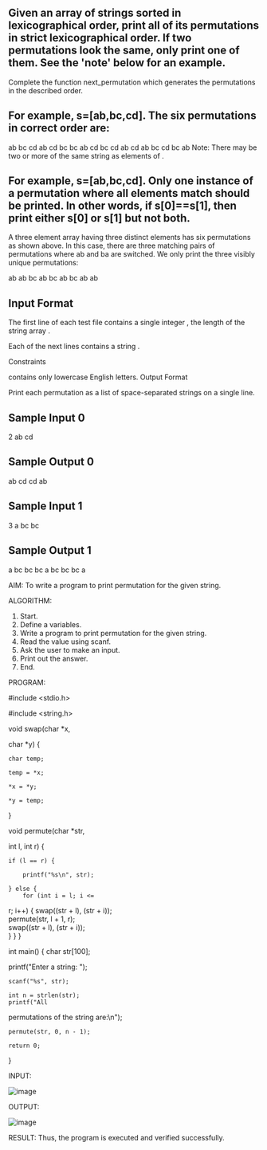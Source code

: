 ## Given an array of strings sorted in lexicographical order, print all of its permutations in strict lexicographical order. If two permutations look the same, only print one of them. See the 'note' below for an example.

Complete the function next_permutation which generates the permutations in the described order.

## For example, s=[ab,bc,cd]. The six permutations in correct order are:

ab bc cd
ab cd bc
bc ab cd
bc cd ab
cd ab bc
cd bc ab
Note: There may be two or more of the same string as elements of .
## For example, s=[ab,bc,cd]. Only one instance of a permutation where all elements match should be printed. In other words, if s[0]==s[1], then print either s[0]  or s[1] but not both.

A three element array having three distinct elements has six permutations as shown above. In this case, there are three matching pairs of permutations where ab and ba are switched. We only print the three visibly unique permutations:

ab ab bc
ab bc ab
bc ab ab
## Input Format

The first line of each test file contains a single integer , the length of the string array .

Each of the next  lines contains a string .

Constraints

 contains only lowercase English letters.
Output Format

Print each permutation as a list of space-separated strings on a single line.

## Sample Input 0

2
ab
cd
## Sample Output 0

ab cd
cd ab
## Sample Input 1

3
a
bc
bc
## Sample Output 1

a bc bc
bc a bc
bc bc a

AIM: 
To write a program to print permutation for the given string. 
 
 
ALGORITHM: 
1. Start. 
2. Define a variables. 
3. Write a program to print permutation for the given string. 
4. Read the value using scanf. 
5. Ask the user to make an input. 
6. Print out the answer. 
7. End. 
 
PROGRAM:

#include <stdio.h> 

#include <string.h> 

void swap(char *x, 

char *y) { 

    char temp;
    
    temp = *x; 
    
    *x = *y; 
    
    *y = temp; 
} 
 
void permute(char *str,

int l, int r) { 

    if (l == r) { 
    
        printf("%s\n", str);
        
    } else { 
        for (int i = l; i <= 
r; i++)
{ 
            swap((str + l), 
(str + i));     
            permute(str, l + 
1, r);            
            swap((str + l), 
(str + i));       
        } 
    } 
} 
 
int main() { 
    char str[100];
    
printf("Enter a 
string: "); 

    scanf("%s", str); 
 
    int n = strlen(str); 
    printf("All 
permutations of the 
string are:\n"); 

    permute(str, 0, n - 1); 
     
    return 0; 
}
  
INPUT:

![image](https://github.com/user-attachments/assets/dd870f6e-1db2-4b82-a05a-e74431f6a82c)
 
 
OUTPUT: 

![image](https://github.com/user-attachments/assets/f50a74e2-9def-4c83-b76a-14dea406bec1)


 
 
RESULT: 
Thus, the program is executed and verified successfully.
